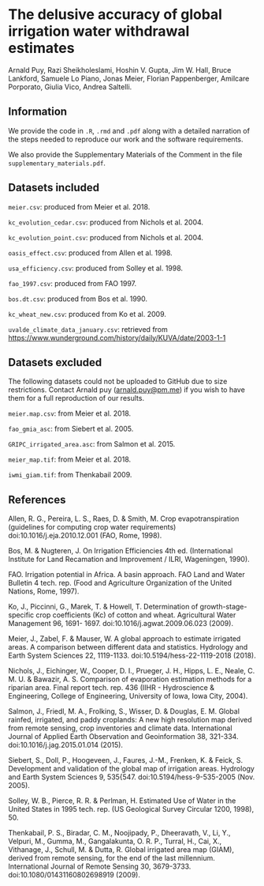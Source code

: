 
# The delusive accuracy of global irrigation water withdrawal estimates

Arnald Puy, Razi Sheikholeslami, Hoshin V. Gupta, Jim W. Hall, Bruce Lankford, Samuele Lo Piano, Jonas Meier, Florian Pappenberger, Amilcare Porporato, Giulia Vico, Andrea Saltelli.

## Information
We provide the code in `.R`, `.rmd` and `.pdf` along with a detailed narration of the steps needed to reproduce our work and the software requirements.

We also provide the Supplementary Materials of the Comment in the file `supplementary_materials.pdf`.

## Datasets included

`meier.csv`: produced from Meier et al. 2018.

`kc_evolution_cedar.csv`: produced from Nichols et al. 2004.

`kc_evolution_point.csv`: produced from Nichols et al. 2004.

`oasis_effect.csv`: produced from Allen et al. 1998.

`usa_efficiency.csv`: produced from Solley et al. 1998.

`fao_1997.csv`: produced from FAO 1997.

`bos.dt.csv`: produced from Bos et al. 1990.

`kc_wheat_new.csv`: produced from Ko et al. 2009.

`uvalde_climate_data_january.csv`: retrieved from https://www.wunderground.com/history/daily/KUVA/date/2003-1-1

## Datasets excluded 
The following datasets could not be uploaded to GitHub due to size restrictions. Contact Arnald puy (arnald.puy@pm.me) if you wish to have them for a full reproduction of our results.

`meier.map.csv`: from Meier et al. 2018. 

`fao_gmia_asc`: from Siebert et al. 2005.

`GRIPC_irrigated_area.asc`: from Salmon et al. 2015.

`meier_map.tif`: from Meier et al. 2018.

`iwmi_giam.tif`: from Thenkabail 2009.

## References 

Allen, R. G., Pereira, L. S., Raes, D. & Smith, M. Crop evapotranspiration (guidelines for computing crop water requirements) doi:10.1016/j.eja.2010.12.001 (FAO, Rome, 1998).

Bos, M. & Nugteren, J. On Irrigation Efficiencies 4th ed. (International Institute for Land Recamation and Improvement / ILRI, Wageningen, 1990).

FAO. Irrigation potential in Africa. A basin approach. FAO Land and Water Bulletin
4 tech. rep. (Food and Agriculture Organization of the United Nations, Rome, 1997).

Ko, J., Piccinni, G., Marek, T. & Howell, T. Determination of growth-stage-specific
crop coefficients (Kc) of cotton and wheat. Agricultural Water Management 96, 1691-
1697. doi:10.1016/j.agwat.2009.06.023 (2009).

Meier, J., Zabel, F. & Mauser, W. A global approach to estimate irrigated areas. A comparison between different data and statistics. Hydrology and Earth System Sciences 22, 1119-1133. doi:10.5194/hess-22-1119-2018 (2018).

Nichols, J., Eichinger, W., Cooper, D. I., Prueger, J. H., Hipps, L. E., Neale, C. M. U. & Bawazir, A. S. Comparison of evaporation estimation methods for a riparian area. Final report tech. rep. 436 (IIHR - Hydroscience & Engineering, College of Engineering, University of Iowa, Iowa City, 2004).

Salmon, J., Friedl, M. A., Frolking, S., Wisser, D. & Douglas, E. M. Global rainfed, irrigated, and paddy croplands: A new high resolution map derived from remote sensing, crop inventories and climate data. International Journal of Applied Earth Observation and Geoinformation 38, 321-334. doi:10.1016/j.jag.2015.01.014
(2015).

Siebert, S., Doll, P., Hoogeveen, J., Faures, J.-M., Frenken, K. & Feick, S. Development and validation of the global map of irrigation areas. Hydrology and Earth System Sciences 9, 535{547. doi:10.5194/hess-9-535-2005 (Nov. 2005).

Solley, W. B., Pierce, R. R. & Perlman, H. Estimated Use of Water in the United
States in 1995 tech. rep. (US Geological Survey Circular 1200, 1998), 50.

Thenkabail, P. S., Biradar, C. M., Noojipady, P., Dheeravath, V., Li, Y., Velpuri, M., Gumma, M., Gangalakunta, O. R. P., Turral, H., Cai, X., Vithanage, J., Schull, M. & Dutta, R. Global irrigated area map (GIAM), derived from remote sensing, for the end of the last millennium. International Journal of Remote Sensing 30, 3679-3733. doi:10.1080/01431160802698919 (2009).



